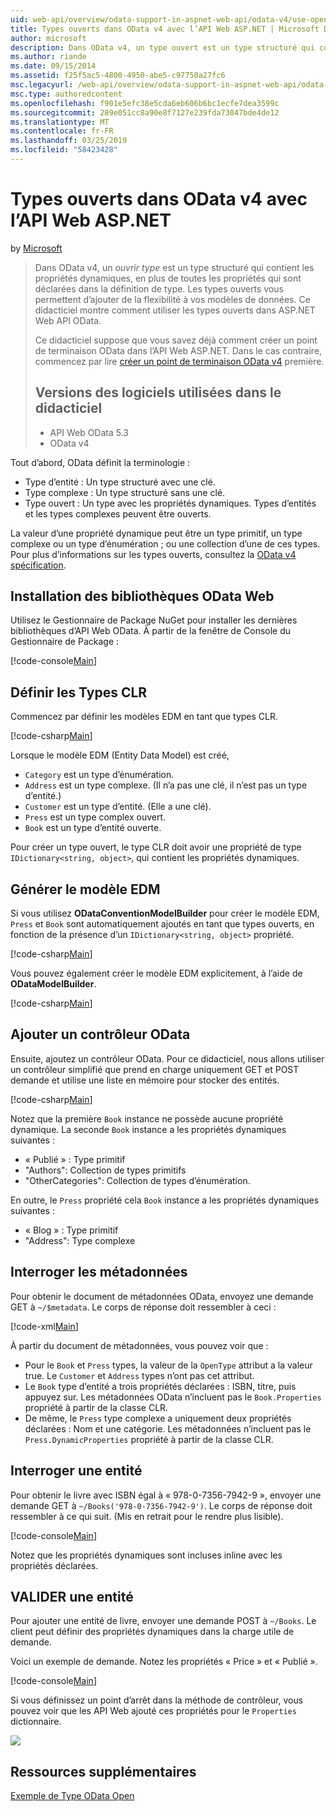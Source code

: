```yaml
---
uid: web-api/overview/odata-support-in-aspnet-web-api/odata-v4/use-open-types-in-odata-v4
title: Types ouverts dans OData v4 avec l’API Web ASP.NET | Microsoft Docs
author: microsoft
description: Dans OData v4, un type ouvert est un type structuré qui contient les propriétés dynamiques, en plus de toutes les propriétés qui sont déclarées dans la définition de type. Ouvrir…
ms.author: riande
ms.date: 09/15/2014
ms.assetid: f25f5ac5-4800-4950-abe5-c97750a27fc6
msc.legacyurl: /web-api/overview/odata-support-in-aspnet-web-api/odata-v4/use-open-types-in-odata-v4
msc.type: authoredcontent
ms.openlocfilehash: f901e5efc38e5cda6eb606b6bc1ecfe7dea3599c
ms.sourcegitcommit: 289e051cc8a90e8f7127e239fda73047bde4de12
ms.translationtype: MT
ms.contentlocale: fr-FR
ms.lasthandoff: 03/25/2019
ms.locfileid: "58423428"
---
```

<a name="open-types-in-odata-v4-with-aspnet-web-api"></a>Types ouverts dans OData v4 avec l’API Web ASP.NET
====================
by [Microsoft](https://github.com/microsoft)

> Dans OData v4, un *ouvrir type* est un type structuré qui contient les propriétés dynamiques, en plus de toutes les propriétés qui sont déclarées dans la définition de type. Les types ouverts vous permettent d’ajouter de la flexibilité à vos modèles de données. Ce didacticiel montre comment utiliser les types ouverts dans ASP.NET Web API OData.
> 
> Ce didacticiel suppose que vous savez déjà comment créer un point de terminaison OData dans l’API Web ASP.NET. Dans le cas contraire, commencez par lire [créer un point de terminaison OData v4](create-an-odata-v4-endpoint.md) première.
> 
> ## <a name="software-versions-used-in-the-tutorial"></a>Versions des logiciels utilisées dans le didacticiel
> 
> 
> - API Web OData 5.3
> - OData v4


Tout d’abord, OData définit la terminologie :

- Type d’entité : Un type structuré avec une clé.
- Type complexe : Un type structuré sans une clé.
- Type ouvert : Un type avec les propriétés dynamiques. Types d’entités et les types complexes peuvent être ouverts.

La valeur d’une propriété dynamique peut être un type primitif, un type complexe ou un type d’énumération ; ou une collection d’une de ces types. Pour plus d’informations sur les types ouverts, consultez la [OData v4 spécification](http://www.odata.org/documentation/odata-version-4-0/).

## <a name="install-the-web-odata-libraries"></a>Installation des bibliothèques OData Web

Utilisez le Gestionnaire de Package NuGet pour installer les dernières bibliothèques d’API Web OData. À partir de la fenêtre de Console du Gestionnaire de Package :

[!code-console[Main](use-open-types-in-odata-v4/samples/sample1.cmd)]

## <a name="define-the-clr-types"></a>Définir les Types CLR

Commencez par définir les modèles EDM en tant que types CLR.

[!code-csharp[Main](use-open-types-in-odata-v4/samples/sample2.cs)]

Lorsque le modèle EDM (Entity Data Model) est créé,

- `Category` est un type d’énumération.
- `Address` est un type complexe. (Il n’a pas une clé, il n’est pas un type d’entité.)
- `Customer` est un type d’entité. (Elle a une clé).
- `Press` est un type complex ouvert.
- `Book` est un type d’entité ouverte.

Pour créer un type ouvert, le type CLR doit avoir une propriété de type `IDictionary<string, object>`, qui contient les propriétés dynamiques.

## <a name="build-the-edm-model"></a>Générer le modèle EDM

Si vous utilisez **ODataConventionModelBuilder** pour créer le modèle EDM, `Press` et `Book` sont automatiquement ajoutés en tant que types ouverts, en fonction de la présence d’un `IDictionary<string, object>` propriété.

[!code-csharp[Main](use-open-types-in-odata-v4/samples/sample3.cs)]

Vous pouvez également créer le modèle EDM explicitement, à l’aide de **ODataModelBuilder**.

[!code-csharp[Main](use-open-types-in-odata-v4/samples/sample4.cs)]

## <a name="add-an-odata-controller"></a>Ajouter un contrôleur OData

Ensuite, ajoutez un contrôleur OData. Pour ce didacticiel, nous allons utiliser un contrôleur simplifié que prend en charge uniquement GET et POST demande et utilise une liste en mémoire pour stocker des entités.

[!code-csharp[Main](use-open-types-in-odata-v4/samples/sample5.cs)]

Notez que la première `Book` instance ne possède aucune propriété dynamique. La seconde `Book` instance a les propriétés dynamiques suivantes :

- « Publié » : Type primitif
- "Authors": Collection de types primitifs
- "OtherCategories": Collection de types d’énumération.

En outre, le `Press` propriété cela `Book` instance a les propriétés dynamiques suivantes :

- « Blog » : Type primitif
- "Address": Type complexe

## <a name="query-the-metadata"></a>Interroger les métadonnées

Pour obtenir le document de métadonnées OData, envoyez une demande GET à `~/$metadata`. Le corps de réponse doit ressembler à ceci :

[!code-xml[Main](use-open-types-in-odata-v4/samples/sample6.xml?highlight=5,21)]

À partir du document de métadonnées, vous pouvez voir que :

- Pour le `Book` et `Press` types, la valeur de la `OpenType` attribut a la valeur true. Le `Customer` et `Address` types n’ont pas cet attribut.
- Le `Book` type d’entité a trois propriétés déclarées : ISBN, titre, puis appuyez sur. Les métadonnées OData n’incluent pas le `Book.Properties` propriété à partir de la classe CLR.
- De même, le `Press` type complexe a uniquement deux propriétés déclarées : Nom et une catégorie. Les métadonnées n’incluent pas le `Press.DynamicProperties` propriété à partir de la classe CLR.

## <a name="query-an-entity"></a>Interroger une entité

Pour obtenir le livre avec ISBN égal à « 978-0-7356-7942-9 », envoyer une demande GET à `~/Books('978-0-7356-7942-9')`. Le corps de réponse doit ressembler à ce qui suit. (Mis en retrait pour le rendre plus lisible).

[!code-console[Main](use-open-types-in-odata-v4/samples/sample7.cmd?highlight=8-13,15-23)]

Notez que les propriétés dynamiques sont incluses inline avec les propriétés déclarées.

## <a name="post-an-entity"></a>VALIDER une entité

Pour ajouter une entité de livre, envoyer une demande POST à `~/Books`. Le client peut définir des propriétés dynamiques dans la charge utile de demande.

Voici un exemple de demande. Notez les propriétés « Price » et « Publié ».

[!code-console[Main](use-open-types-in-odata-v4/samples/sample8.cmd?highlight=10)]

Si vous définissez un point d’arrêt dans la méthode de contrôleur, vous pouvez voir que les API Web ajouté ces propriétés pour le `Properties` dictionnaire.

![](use-open-types-in-odata-v4/_static/image1.png)

## <a name="additional-resources"></a>Ressources supplémentaires

[Exemple de Type OData Open](http://aspnet.codeplex.com/sourcecontrol/latest#Samples/WebApi/OData/v4/ODataOpenTypeSample/ReadMe.txt)
